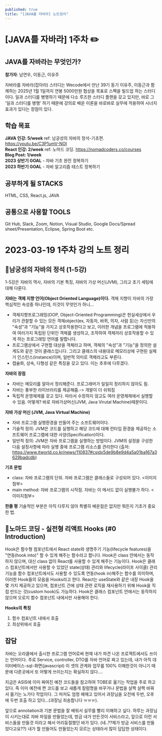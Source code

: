```yaml
---
published: true
title: "[JAVA를 자바라] 노트정리"
---
```


# [JAVA를 자바라] 1주차 ✏️

## JAVA를 자바라는 무엇인가?
**참가자**: 남연우, 이동근, 이유주

자바라를 자바라(잡아라) 스터디는 Wecode에서 만난 39기 동기 이유주, 이동근과 함께하는 2025년 1월 1일까지 연봉 5000만원 협상을 목표로 스펙을 빌드업 하는 스터디이다.
일과 스터디를 병행하기 때문에 다소 루즈한 스터디 플랜을 갖고 있지만, 바로 그 '일과 스터디를 병행' 하기 때문에 강의로 배운 이론을 바로바로 실무에 적용하여 시너지 효과가 있다는 장점이 있다.

## 학습 목표
 **JAVA 인강: 5/week**
    ref:  남궁성의 자바의 정석-기초편. https://youtu.be/C3P1umV-NOI <br/>
 **React 인강: 2/week**
    ref: 노마드 코딩. https://nomadcoders.co/courses <br/>
 **Blog Post: 1/week**<br/>
 **2023 상반기 GOAL** - 자바 기초 완전 정복하기<br/>
 **2023 하반기 GOAL** - 자바 알고리즘 테스트 정복하기<br/>

## 공부하게 될 STACKS
HTML, CSS, React.js, JAVA

## 공통으로 사용할 TOOLS
Git Hub, Slack, Zoom, Notion, Visual Studio, Google Docs/Spread sheet/Presentation, Eclipse, Spring Boot etc.



# 2023-03-19 1주차 강의 노트 정리

## 📌남궁성의 자바의 정석 (1-5강)
1-5강은 자바의 역사, 자바의 기본 특징, 자바의 가상 머신(JVM), 그리고 초기 세팅에 대해 다룬다. 


**자바는 객체 지향 언어(Object Oriented Language)이다.** 객체 지향이 자바의 가장 핵심적인 속성중 하나인데, 이것이 무엇인가 하니...
- 객체지향프로그래밍(OOP, Object-Oriented Programming)은 현실세상에서 우리가 관찰할 수 있는 모든 객체object(ex, 자동차, 바퀴, 의자, 사람 등)는 자신만의 "속성"과 "기능"을 가지고 상호작용한다고 보고, 이러한 개념을 프로그램에 적용하여 여러가지 독립된 단위인 객체를 생성하고, 조작하여 객체끼리 상호작용할 수 있게 하는 프로그래밍 언어를 말합니다. 
- 프로그램상에서 구현할 대상을 객체라고 하며, 객체의 "속성"과 "기능"을 정의한 설계도와 같은 것이 클래스입니다. 그리고 클래스의 내용대로 메모리상에 구현된 실체가 인스턴스(instance)이며, 일반적 의미로 객체라고도 부른다.
- 캡슐화, 상속, 다형성 같은 특징을 갖고 있다. 이는 추후에 다루겠다.

**자바의 장점**
- 자바는 메모리를 알아서 정리해준다. 프로그래머가 일일히 정리하지 않아도 됨.
- 자바는 풍부한 라이브러리를 제공해줌.-> 개발이 더 쉬워짐
- 독립적 운영체제를 갖고 있다. 따라서 수정하지 않고도 여러 운영체제에서 실행할 수 있음. 어떻게? 바로 자바가상머신(JVM, Java Virutal Machine)때문이다.

**자바 가상 머신 (JVM, Java Virtual Machine)**
- 자바 프로그램 실행환경을 만들어 주는 소프트웨어이다.
- 기술적 정의: JVM은 코드를 실행하고 해당 코드에 대해 런타임 환경을 제공하는 소프트웨어 프로그램에 대한 사양(Specification)이다.
- 일반적 정의: JVM은 자바 프로그램을 실행하는 방법이다. JVM의 설정을 구성한 다음 설정사항에 따라 실행 중에 프로그램 리소스를 관리한다 (출저: https://www.itworld.co.kr/news/110837#csidx5de9b8e9d4a5a01ba167a3629badcdb)

**기초 문법**
- class: 자바 프로그램의 단위. 자바 프로그램은 클래스들로 구성되어 있다.
<이미지첨부>
- main method: 자바 프로그램의 시작점. 자바는 이 메서드 없이 실행불가 하다.
<이미지첨부>

**한줄 평**
기술적인 부분은 아직 다루지 않아 특별히 배운점은 없지만 뭐든지 기초가 중요한 법.


## 📌노마드 코딩 - 실전형 리액트 Hooks (#0 Introduction)
 Hook은 함수형 컴포넌트에서 React state와 생명주기 기능(lifecycle features)을 "연동(hook into)" 할 수 있게 해주는 함수라고 합니다. Hook은 class 안에서는 동작하지 않으며, 대신 class 없이 React를 사용할 수 있게 해주는 기능이다.
 Hook은 클래스 컴포넌트에서만 사용할 수 있었던 state(상태) 관리와 lifecycle(라이프 사이클) 관리 기능을 함수 컴포넌트에서도 사용할 수 있도록 연동(hook in)해주는 함수를 의미하며, 이러한 Hook들의 모음을 Hooks라고 한다.
 React는 useState와 같은 내장 Hook을 몇 가지 제공하고 있으며, 컴포넌트 간에 상태 관련 로직을 재사용하기 위해 Hook을 직접 만드는 것(custom hook)도 가능하다. Hook은 클래스 컴포넌트 안에서는 동작하지 않으며 오로지 함수 컴포넌트 내에서만 사용해야 한다. 
 
**Hooks의 특징**
1. 함수 컴포넌트 내에서 호출
2. 최상위에서 호출


## 잡담

자바는 오라클에서 출시한 프로그램 언어로써 현재 내가 파견 나온 프로젝트에서도 쓰이는 언어이다. 
주로 Service, controller, DTO를 자바 언어로 짜고 있는데, 내가 아직 데이터베이스-sql-화면(javascript) 이 셋의 관계와 업무를 100% 이해한것이 아니기 때문에 다른곳에서 또 어떻게 쓰이는지는 확실하지 않다.... 

지금은 ASIS에 이미 짜여진 예전 코드들을 참고하여 TOBE로 옮기는 작업을 주로 하고 있다. 즉 이미 예전에 짠 코드를 보고 새롭게 칼럼명을 바꾸거나 문법을 살짝 살짝 바꿔서 옮기는 노가다 작업이다. 그 마저도 엄청 헤매고 있어서 과장님을 오전에 두번, 오후에 두번 호출 하고 있다...(과장님 죄송합니다 ㅠㅠㅠ).

앞으로 annotation과 기본 문법을 잘 배워서 실무를 빨리 이해하고 싶다. 
하루는 과장님이 시키는대로 자바 파일을 만들었는데, 방금 내가 만든것이 서비스라고, 앞으로 이런 서비스들을 만들것 이라고 해서 어리둥절했던 바가 있다. (네..??제가 방금 서비스를 만들었다고요??)
내가 뭘 만들어도 만들었는지 모르는 상태라서 많이 답답한 상태이다.
